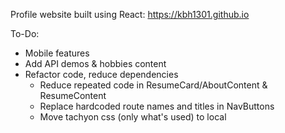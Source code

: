 Profile website built using React:
https://kbh1301.github.io

To-Do:
- Mobile features
- Add API demos & hobbies content
- Refactor code, reduce dependencies
  - Reduce repeated code in ResumeCard/AboutContent & ResumeContent
  - Replace hardcoded route names and titles in NavButtons
  - Move tachyon css (only what's used) to local